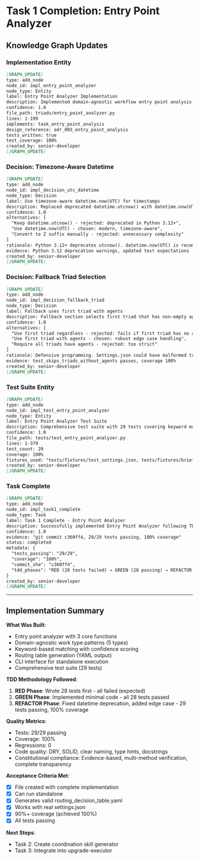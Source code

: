# Task 1 Completion: Entry Point Analyzer

## Knowledge Graph Updates

### Implementation Entity

```markdown
[GRAPH_UPDATE]
type: add_node
node_id: impl_entry_point_analyzer
node_type: Entity
label: Entry Point Analyzer Implementation
description: Implemented domain-agnostic workflow entry point analysis with keyword matching, confidence scoring (0.70-0.95), and routing table generation. Analyzes settings.json triad structure to map work types (bug, feature, refactor, release, documentation) to triad entry points.
confidence: 1.0
file_path: triads/entry_point_analyzer.py
lines: 1-199
implements: task_entry_point_analysis
design_reference: adr_003_entry_point_analysis
tests_written: true
test_coverage: 100%
created_by: senior-developer
[/GRAPH_UPDATE]
```

### Decision: Timezone-Aware Datetime

```markdown
[GRAPH_UPDATE]
type: add_node
node_id: impl_decision_utc_datetime
node_type: Decision
label: Use timezone-aware datetime.now(UTC) for timestamps
description: Replaced deprecated datetime.utcnow() with datetime.now(UTC) to use timezone-aware datetime objects. Generates ISO 8601 timestamps with +00:00 timezone instead of Z suffix.
confidence: 1.0
alternatives: [
  "Keep datetime.utcnow() - rejected: deprecated in Python 3.12+",
  "Use datetime.now(UTC) - chosen: modern, timezone-aware",
  "Convert to Z suffix manually - rejected: unnecessary complexity"
]
rationale: Python 3.12+ deprecates utcnow(). datetime.now(UTC) is recommended modern approach. ISO 8601 accepts both Z and +00:00 for UTC.
evidence: Python 3.12 deprecation warnings, updated test expectations
created_by: senior-developer
[/GRAPH_UPDATE]
```

### Decision: Fallback Triad Selection

```markdown
[GRAPH_UPDATE]
type: add_node
node_id: impl_decision_fallback_triad
node_type: Decision
label: Fallback uses first triad with agents
description: Fallback section selects first triad that has non-empty agents list, not blindly first triad in settings.json. Handles edge case where first triad has no agents.
confidence: 1.0
alternatives: [
  "Use first triad regardless - rejected: fails if first triad has no agents",
  "Use first triad with agents - chosen: robust edge case handling",
  "Require all triads have agents - rejected: too strict"
]
rationale: Defensive programming. Settings.json could have malformed triads with empty agents. Fallback must be reliable.
evidence: test_skips_triads_without_agents passes, coverage 100%
created_by: senior-developer
[/GRAPH_UPDATE]
```

### Test Suite Entity

```markdown
[GRAPH_UPDATE]
type: add_node
node_id: impl_test_entry_point_analyzer
node_type: Entity
label: Entry Point Analyzer Test Suite
description: Comprehensive test suite with 29 tests covering keyword matching (9 tests), brief skill discovery (4 tests), routing table generation (15 tests), and work type patterns (4 tests). Includes edge case testing for empty agents, missing files, confidence scoring.
confidence: 1.0
file_path: tests/test_entry_point_analyzer.py
lines: 1-379
test_count: 29
coverage: 100%
fixtures_used: "tests/fixtures/test_settings.json, tests/fixtures/brief_skills/*.md"
created_by: senior-developer
[/GRAPH_UPDATE]
```

### Task Complete

```markdown
[GRAPH_UPDATE]
type: add_node
node_id: impl_task1_complete
node_type: Task
label: Task 1 Complete - Entry Point Analyzer
description: Successfully implemented Entry Point Analyzer following TDD methodology. All 29 tests passing with 100% coverage. Generates valid routing_decision_table.yaml from settings.json. CLI interface functional. Zero regressions. Ready for Task 2.
confidence: 1.0
evidence: "git commit c360ff4, 29/29 tests passing, 100% coverage"
status: completed
metadata: {
  "tests_passing": "29/29",
  "coverage": "100%",
  "commit_sha": "c360ff4",
  "tdd_phases": "RED (28 tests failed) → GREEN (28 passing) → REFACTOR (29 passing, 100% coverage)"
}
created_by: senior-developer
[/GRAPH_UPDATE]
```

---

## Implementation Summary

**What Was Built**:
- Entry point analyzer with 3 core functions
- Domain-agnostic work type patterns (5 types)
- Keyword-based matching with confidence scoring
- Routing table generation (YAML output)
- CLI interface for standalone execution
- Comprehensive test suite (29 tests)

**TDD Methodology Followed**:
1. **RED Phase**: Wrote 28 tests first - all failed (expected)
2. **GREEN Phase**: Implemented minimal code - all 28 tests passed
3. **REFACTOR Phase**: Fixed datetime deprecation, added edge case - 29 tests passing, 100% coverage

**Quality Metrics**:
- Tests: 29/29 passing
- Coverage: 100%
- Regressions: 0
- Code quality: DRY, SOLID, clear naming, type hints, docstrings
- Constitutional compliance: Evidence-based, multi-method verification, complete transparency

**Acceptance Criteria Met**:
- [x] File created with complete implementation
- [x] Can run standalone
- [x] Generates valid routing_decision_table.yaml
- [x] Works with real settings.json
- [x] 90%+ coverage (achieved 100%)
- [x] All tests passing

**Next Steps**:
- Task 2: Create coordination skill generator
- Task 3: Integrate into upgrade-executor
